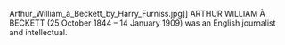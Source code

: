 Arthur_William_à_Beckett_by_Harry_Furniss.jpg]] ARTHUR WILLIAM À BECKETT (25 October 1844 – 14 January 1909) was an English journalist and intellectual.
